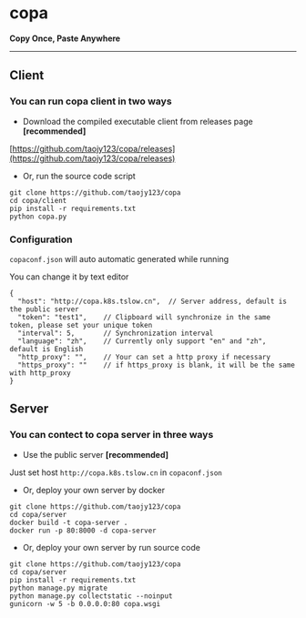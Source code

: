 # copa

**Copy Once, Paste Anywhere**

-----

## Client

### You can run copa client in two ways

- Download the compiled executable client from releases page **[recommended]**

[https://github.com/taojy123/copa/releases](https://github.com/taojy123/copa/releases)


- Or, run the source code script

```
git clone https://github.com/taojy123/copa
cd copa/client
pip install -r requirements.txt
python copa.py
```


### Configuration

`copaconf.json` will auto automatic generated while running

You can change it by text editor

```
{
  "host": "http://copa.k8s.tslow.cn",  // Server address, default is the public server
  "token": "test1",    // Clipboard will synchronize in the same token, please set your unique token 
  "interval": 5,       // Synchronization interval
  "language": "zh",    // Currently only support "en" and "zh", default is English
  "http_proxy": "",    // Your can set a http proxy if necessary
  "https_proxy": ""    // if https_proxy is blank, it will be the same with http_proxy
}
```


## Server

### You can contect to copa server in three ways

- Use the public server **[recommended]**

Just set host `http://copa.k8s.tslow.cn` in `copaconf.json`


- Or, deploy your own server by docker

```
git clone https://github.com/taojy123/copa
cd copa/server
docker build -t copa-server .
docker run -p 80:8000 -d copa-server
```

- Or, deploy your own server by run source code

```
git clone https://github.com/taojy123/copa
cd copa/server
pip install -r requirements.txt
python manage.py migrate
python manage.py collectstatic --noinput
gunicorn -w 5 -b 0.0.0.0:80 copa.wsgi
```


